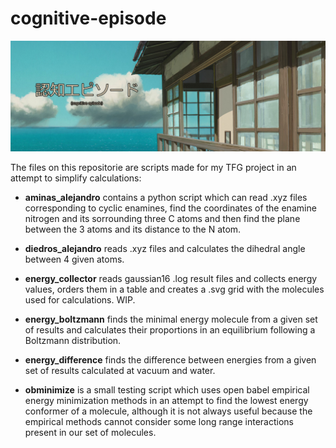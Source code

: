 # cognitive-episode

![banner](/media/crop.jpg)

The files on this repositorie are scripts made for my TFG project in an attempt to simplify calculations:

- **aminas_alejandro** contains a python script which can read .xyz files corresponding to cyclic enamines, find the coordinates of the enamine nitrogen and its sorrounding three C atoms and then find the plane between the 3 atoms and its distance to the N atom.

- **diedros_alejandro** reads .xyz files and calculates the dihedral angle between 4 given atoms.

- **energy_collector** reads gaussian16 .log result files and collects energy values, orders them in a table and creates a .svg grid with the molecules used for calculations. WIP.

- **energy_boltzmann** finds the minimal energy molecule from a given set of results and calculates their proportions in an equilibrium following a Boltzmann distribution.

- **energy_difference** finds the difference between energies from a given set of results calculated at vacuum and water.

- **obminimize** is a small testing script which uses open babel empirical energy minimization methods in an attempt to find the lowest energy conformer of a molecule, although it is not always useful because the empirical methods cannot consider some long range interactions present in our set of molecules.
